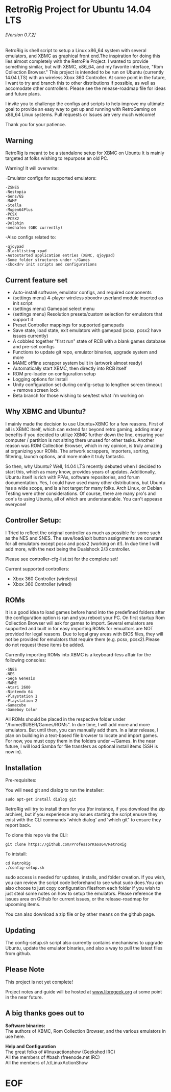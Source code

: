 RetroRig Project for Ubuntu 14.04 LTS
===================================================
###### [Version 0.7.2]

RetroRig is shell script to setup a Linux x86_64 system  with several emulators, and XBMC as graphical
front end.The inspiration for doing this lies almost completely with the RetroPie Project. I wanted to provide
something similar, but with XBMC, x86_64, and my favorite interface, "Rom Collection Browser."
This project is intended to be run on Ubuntu (currently 14.04 LTS) with an wireless Xbox 360 Controller.
At some point in the future, I want to try and branch this to other distributions if possible, as well
as accomodate other controllers. Please see the release-roadmap file for ideas and future plans.

I invite you to challenge the configs and scripts to help improve my ultimate goal to provide
an easy way to get up and running with RetroGaming on x86_64 Linux systems. Pull requests or
Issues are very much welcome!

Thank you for your patience.

## Warning

RetroRig is meant to be a standalone setup for XBMC on Ubuntu
It is mainly targeted at folks wishing to repurpose an old PC.

Warning! It will overwrite:

-Emulator configs for supported emulators:

    -ZSNES
    -Nestopia
    -Gens/GS
    -MAME
    -Stella
    -Mupen64Plus
    -PCSX
    -PCSX2
    -Dolphin
    -mednafen (GBC currently)

-Also configs related to:

    -qjoypad
    -Blacklisting xpad
    -Autostarted application entries (XBMC, qjoypad)
    -Some folder structures under ~/Games
    -xboxdrv init scripts and configurations

## Current feature set

* Auto-install software, emulator configs, and required components
* (settings menu) 4-player wireless xboxdrv userland module inserted as init script
* (settings menu) Gamepad select menu
* (settings menu) Resolution presets/custom selection for emulators that support it
* Preset Controller mappings for supported gamepads
* Save state, load state, exit emulators with gamepad (pcsx, pcsx2 have issues currently)
* A cobbled together "first run" state of RCB with a blank games database and pre-set configs
* Functions to update git repo, emulator binaries, upgrade system and more
* MAME offline scrapper system built in (artwork almost ready)
* Automatically start XBMC, then directly into RCB itself
* ROM pre-loader on configuration setup
* Logging options for install
* Unity configuration set during config-setup to lengthen screen timeout + remove screen lock
* Beta branch for those wishing to see/test what I'm working on

## Why XBMC and Ubuntu?

I mainly made the decision to use Ubuntu+XBMC for a few reasons. First of all is XBMC itself, which can
extend far beyond retro gaming, adding many benefits if you decided to utilize XBMC further down the
line, ensuring your computer / partition is not sitting there unused for other tasks. Another reason
was ROM Collection Browser, which in my opinion, is truly amazing at organizing your ROMs. The artwork
scrappers, importers, sorting, filtering, launch options, and more make it truly fantastic.

So then, why Ubuntu? Well, 14.04 LTS recently debuted when I decided to start this, which as many know,
provides years of updates. Additionally, Ubuntu itself is rich with PPAs, software repositories, and
forum documentation. Yes, I could have used many other distributions, but Ubuntu has a wide scope,
and is a hot target for many folks. Arch Linux, or Debian Testing were other considerations. Of course,
there are many pro's and con's to using Ubuntu, all of which are understandable. You can't appease
everyone!

## Controller Setup:

I Tried to reflect the original controller as much as possible for some such as the NES and SNES. The
save/load/exit button assignments are constant for all emulators except pcsx and pcsx2 (working on it!). In due time I will add more, with the next being the Dualshock 2/3 controller.

Please see controller-cfg-list.txt for the complete set!

Current supported controllers:

* Xbox 360 Controller (wireless)
* Xbox 360 Controller (wired) 

## ROMs

It is a good idea to load games before hand into the predefined folders after the configuration option is ran and you reboot your PC. On first startup Rom Collection Browser will ask for games to import. Several emulators are supported and built in for easy importing.ROMs for emualtors are NOT provided for legal reasons. Due to legal gray areas with BIOS files, they will not be provided for emulators that require them (e.g. pcsx, pcsx2).Please do not request these items be added.

Currently importing ROMs into XBMC is a keyboard-less affair for the following consoles:

    -SNES
    -NES
    -Sega Genesis
    -MAME
    -Atari 2600
    -Nintendo 64
    -Playstation 1
    -Playstation 2
    -Gamecube
    -Gameboy Color

All ROMs should be placed in the respective folder under "/home/$USER/Games/ROMs". In due time, I will
add more and more emulators. But until then, you can manually add them. In a later release, I plan on
building in a text-based file browser to locate and import games. For now, you must copy them in the
folders under ~/Games. In the near future, I will load Samba for file transfers as optional
install items (SSH is now in).

## Installation

Pre-requisites:

You will need git and dialog to run the installer:

    sudo apt-get install dialog git

RetroRig will try to install them for you (for instance, if you download the zip archive), but if you
experience any issues starting the script,enusre they exist with the CLI commands 'which dialog' 
and 'which git" to ensure they report back.

To clone this repo via the CLI:

`git clone https://github.com/ProfessorKaos64/RetroRig`

To intstall:

    cd RetroRig  
    ./config-setup.sh

sudo access is needed for updates, installs, and folder creation. If you wish, you can review the script
code beforehand to see what sudo does.You can also choose to just copy configuration filesfrom each 
folder if you wish to just steal some notes on how to setup the emulators. Please reference the issues
area on Github for current issues, or the release-roadmap for upcoming items.

You can also download a zip file or by other means on the github page.

## Updating

The config-setup.sh script also currently contains mechanisms to upgrade Ubuntu, update the
emulator binaries, and also a way to pull the latest files from github.

## Please Note

This project is not yet complete!

Project notes and guide will be hosted at www.libregeek.org at some point in the near future.

## A big thanks goes out to

<b>Software binaries:</b>  
The authors of XBMC, Rom Collection Browser, and the various emulators in use here.  

<b>Help and Configuration </b>  
The great folks of #linuxactionshow (Geekshed IRC)  
All the members of #bash (freenode.net IRC)  
All the members of /r/LinuxActionShow  

# EOF #

